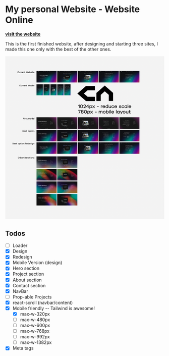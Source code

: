 # My personal Website - Website Online

**[visit the website](https://adomaitisc.com)**

This is the first finished website, after designing and starting three sites, I made this one only with the best of the other ones.

![Image of Hello page in the website.](https://raw.githubusercontent.com/adomaitisc/personal-website-v2/main/public/readme.png "o.o")

## Todos

- [ ] Loader
- [x] Design
- [x] Redesign
- [x] Mobile Version (design)
- [x] Hero section
- [x] Project section
- [x] About section
- [x] Contact section
- [x] NavBar
- [ ] Prop-able Projects
- [x] react-scroll (navbar/content)
- [x] Mobile friendly -- Tailwind is awesome!
  - [x] max-w-320px
  - [ ] max-w-480px
  - [ ] max-w-600px
  - [ ] max-w-768px
  - [ ] max-w-992px
  - [ ] max-w-1382px
- [x] Meta tags
